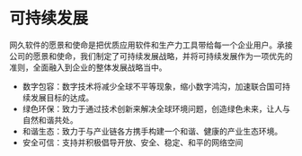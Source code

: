 # 可持续发展

网久软件的愿景和使命是把优质应用软件和生产力工具带给每一个企业用户。承接公司的愿景和使命，我们制定了可持续发展战略，并将可持续发展作为一项优先的准则，全面融入到企业的整体发展战略当中。

* 数字包容：数字技术将减少全球不平等现象，缩小数字鸿沟，加速联合国可持续发展目标的达成。
* 绿色环保：致力于通过技术创新来解决全球环境问题，创造绿色未来，让人与自然和谐共处。
* 和谐生态：致力于与产业链各方携手构建一个和谐、健康的产业生态环境。
* 安全可信：支持并积极倡导开放、安全、稳定、和平的网络空间
